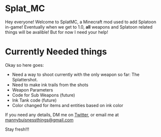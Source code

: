 # Splat_MC

Hey everyone! Welcome to SplatMC, a Minecraft mod used to add Splatoon in-game!
Eventually when we get to 1.0, **all** weapons and Splatoon related things will be avalible!
But for now I need your help!

# Currently Needed things

Okay so here goes:

* Need a way to shoot currently with the only weapon so far: The Splattershot.
* Need to make ink trails from the shots
* Weapon Parameters
* Code for Sub Weapons (future)
* Ink Tank code (future)
* Color changed for items and entities based on ink color

If you need any details, DM me on [Twitter](https://twitter.com/PikaPlaysgames), or email me at mannybuisnessthings@gmail.com

Stay fresh!!!

